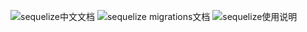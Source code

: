 ![sequelize中文文档](https://github.com/demopark/sequelize-docs-Zh-CN/tree/master)
![sequelize migrations文档](https://sequelize.readthedocs.io/en/latest/docs/migrations/)
![sequelize使用说明](https://segmentfault.com/a/1190000011583608)